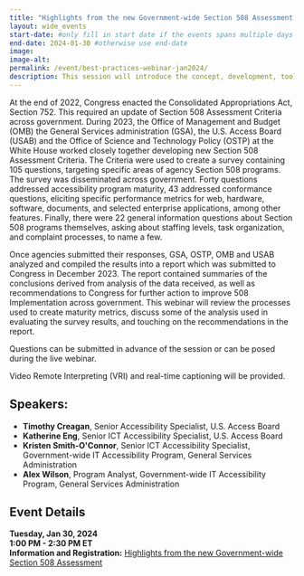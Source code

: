```yaml
---
title: "Highlights from the new Government-wide Section 508 Assessment | Webinar"
layout: wide_events
start-date: #only fill in start date if the events spans multiple days
end-date: 2024-01-30 #otherwise use end-date
image:
image-alt: 
permalink: /event/best-practices-webinar-jan2024/
description: This session will introduce the concept, development, tools, and benefits of creating and using accessible maps. Presenters from the Federal Aviation Administration and the Minnesota Department of Natural Resources of the State of Minnesota will discuss how they create accessible maps in different formats to meet their missions of informing and educating the public.
---
```

At the end of 2022, Congress enacted the Consolidated Appropriations Act, Section 752. This required an update of Section 508 Assessment Criteria across government. During 2023, the Office of Management and Budget (OMB) the General Services administration (GSA), the U.S. Access Board (USAB) and the Office of Science and Technology Policy (OSTP) at the White House worked closely together developing new Section 508 Assessment Criteria. The Criteria were used to create a survey containing 105 questions, targeting specific areas of agency Section 508 programs. The survey was disseminated across government. Forty questions addressed accessibility program maturity, 43 addressed conformance questions, eliciting specific performance metrics for web, hardware, software, documents, and selected enterprise applications, among other features. Finally, there were 22 general information questions about Section 508 programs themselves, asking about staffing levels, task organization, and complaint processes, to name a few.

Once agencies submitted their responses, GSA, OSTP, OMB and USAB analyzed and compiled the results into a report which was submitted to Congress in December 2023. The report contained summaries of the conclusions derived from analysis of the data received, as well as recommendations to Congress for further action to improve 508 Implementation across government. This webinar will review the processes used to create maturity metrics, discuss some of the analysis used in evaluating the survey results, and touching on the recommendations in the report.

Questions can be submitted in advance of the session or can be posed during the live webinar.

Video Remote Interpreting (VRI) and real-time captioning will be provided.

## Speakers:
* **Timothy Creagan**, Senior Accessibility Specialist, U.S. Access Board
* **Katherine Eng**, Senior ICT Accessibility Specialist, U.S. Access Board
* **Kristen Smith-O'Connor**, Senior ICT Accessibility Specialist, Government-wide IT Accessibility Program, General Services Administration
* **Alex Wilson**, Program Analyst, Government-wide IT Accessibility Program, General Services Administration

## Event Details
**Tuesday, Jan 30, 2024**  
**1:00 PM - 2:30 PM ET**  
**Information and Registration:** <a href="https://www.accessibilityonline.org/ADA-Audio/session/?id=111094" target="_blank">Highlights from the new Government-wide Section 508 Assessment</a>